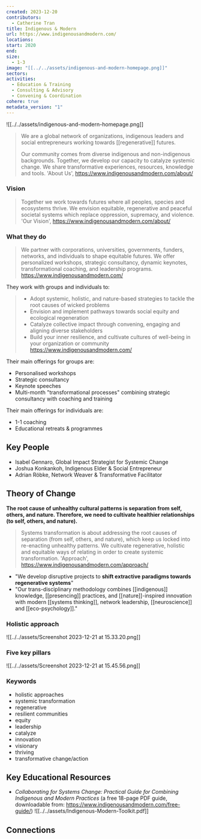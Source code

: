 ```yaml
---
created: 2023-12-20
contributors:
  - Catherine Tran
title: Indigenous & Modern
url: https://www.indigenousandmodern.com/
locations: 
start: 2020
end: 
size:
  - 1-3
image: "[[../../assets/indigenous-and-modern-homepage.png]]"
sectors: 
activities:
  - Education & Training
  - Consulting & Advisory
  - Convening & Coordination
cohere: true
metadata_version: "1"
---
```

![[../../assets/indigenous-and-modern-homepage.png]]

> We are a global network of organizations, indigenous leaders and social entrepreneurs working towards [[regenerative]] futures.
> 
> Our community comes from diverse indigenous and non-indigenous backgrounds. Together, we develop our capacity to catalyze systemic change. We share transformative experiences, resources, knowledge and tools.
'About Us', https://www.indigenousandmodern.com/about/

### Vision

> Together we work towards futures where all peoples, species and ecosystems thrive. We envision equitable, regenerative and peaceful societal systems which replace oppression, supremacy, and violence.
'Our Vision', https://www.indigenousandmodern.com/about/

### What they do

> We partner with corporations, universities, governments, funders, networks, and individuals to shape equitable futures. We offer personalized workshops, strategic consultancy, dynamic keynotes, transformational coaching, and leadership programs.
https://www.indigenousandmodern.com/

They work with groups and individuals to: 
> - Adopt systemic, holistic, and nature-based strategies to tackle the root causes of wicked problems
> - Envision and implement pathways towards social equity and ecological regeneration
> - Catalyze collective impact through convening, engaging and aligning diverse stakeholders
> - Build your inner resilience, and cultivate cultures of well-being in your organization or community
https://www.indigenousandmodern.com/

Their main offerings for groups are:
- Personalised workshops
- Strategic consultancy
- Keynote speeches
- Multi-month "transformational processes" combining strategic consultancy with coaching and training

Their main offerings for individuals are:
- 1-1 coaching
- Educational retreats & programmes

## Key People

- Isabel Gennaro, Global Impact Strategist for Systemic Change
- Joshua Konkankoh, Indigenous Elder & Social Entrepreneur
- Adrian Röbke, Network Weaver & Transformative Facilitator

## Theory of Change

**The root cause of unhealthy cultural patterns is separation from self, others, and nature. Therefore, we need to cultivate healthier relationships (to self, others, and nature).**

> Systems transformation is about addressing the root causes of separation (from self, others, and nature), which keep us locked into re-enacting unhealthy patterns. We cultivate regenerative, holistic and equitable ways of relating in order to create systemic transformation.
'Approach', https://www.indigenousandmodern.com/approach/

- "We develop disruptive projects to **shift extractive paradigms towards regenerative systems**"
- "Our trans-disciplinary methodology combines [[indigenous]] knowledge, [[presencing]] practices, and [[nature]]-inspired innovation with modern [[systems thinking]], network leadership, [[neuroscience]] and [[eco-psychology]]."

### Holistic approach

![[../../assets/Screenshot 2023-12-21 at 15.33.20.png]]

### Five key pillars

![[../../assets/Screenshot 2023-12-21 at 15.45.56.png]]
### Keywords

- holistic approaches
- systemic transformation
- regenerative
- resilient communities
- equity
- leadership
- catalyze
- innovation
- visionary
- thriving
- transformative change/action

## Key Educational Resources

- *Collaborating for Systems Change: Practical Guide for Combining Indigenous and Modern Practices* (a free 18-page PDF guide, downloadable from: https://www.indigenousandmodern.com/free-guide/) 
![[../../assets/Indigenous-Modern-Toolkit.pdf]]

## Connections







